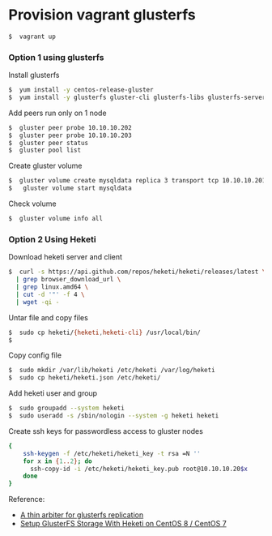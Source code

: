 # Provision vagrant glusterfs

```sh
$  vagrant up
```

### Option 1 using glusterfs

Install glusterfs

```sh
$  yum install -y centos-release-gluster
$  yum install -y glusterfs gluster-cli glusterfs-libs glusterfs-server
```

Add peers run only on 1 node

```sh
$  gluster peer probe 10.10.10.202
$  gluster peer probe 10.10.10.203
$  gluster peer status
$  gluster pool list
```

Create gluster volume

```sh
$  gluster volume create mysqldata replica 3 transport tcp 10.10.10.201:/mnt/glusterfs/mysqldata/ 10.10.10.202:/mnt/glusterfs/mysqldata 10.10.10.203:/mnt/glusterfs/mysqldata/
$   gluster volume start mysqldata
```

Check volume

```sh
$  gluster volume info all
```

### Option 2 Using Heketi

Download heketi server and client

```sh
$  curl -s https://api.github.com/repos/heketi/heketi/releases/latest \
  | grep browser_download_url \
  | grep linux.amd64 \
  | cut -d '"' -f 4 \
  | wget -qi -
```

Untar file and copy files

```sh
$  sudo cp heketi/{heketi,heketi-cli} /usr/local/bin/
$
```

Copy config file

```sh
$  sudo mkdir /var/lib/heketi /etc/heketi /var/log/heketi
$  sudo cp heketi/heketi.json /etc/heketi/
```

Add heketi user and group

```sh
$  sudo groupadd --system heketi
$  sudo useradd -s /sbin/nologin --system -g heketi heketi
```

Create ssh keys for passwordless access to gluster nodes

```sh
{
    ssh-keygen -f /etc/heketi/heketi_key -t rsa =N ''
    for x in {1..2}; do
      ssh-copy-id -i /etc/heketi/heketi_key.pub root@10.10.10.20$x
    done
}
```

Reference:

- [A thin arbiter for glusterfs replication](https://archive.fosdem.org/2020/schedule/event/sds_gluster_thin_arbiter/attachments/slides/4110/export/events/attachments/sds_gluster_thin_arbiter/slides/4110/gluster_thin_arbiter_fosdem_2020.pdf)
- [Setup GlusterFS Storage With Heketi on CentOS 8 / CentOS 7](https://computingforgeeks.com/setup-glusterfs-storage-with-heketi-on-centos-server/)
